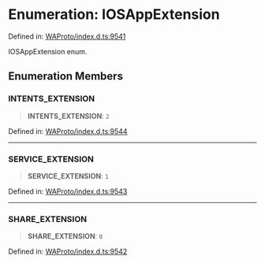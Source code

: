 # Enumeration: IOSAppExtension

Defined in: [WAProto/index.d.ts:9541](https://github.com/Fokusdotid/bail/blob/043003e0dc220c8f52aef36f90c7026f3a192427/WAProto/index.d.ts#L9541)

IOSAppExtension enum.

## Enumeration Members

### INTENTS\_EXTENSION

> **INTENTS\_EXTENSION**: `2`

Defined in: [WAProto/index.d.ts:9544](https://github.com/Fokusdotid/bail/blob/043003e0dc220c8f52aef36f90c7026f3a192427/WAProto/index.d.ts#L9544)

***

### SERVICE\_EXTENSION

> **SERVICE\_EXTENSION**: `1`

Defined in: [WAProto/index.d.ts:9543](https://github.com/Fokusdotid/bail/blob/043003e0dc220c8f52aef36f90c7026f3a192427/WAProto/index.d.ts#L9543)

***

### SHARE\_EXTENSION

> **SHARE\_EXTENSION**: `0`

Defined in: [WAProto/index.d.ts:9542](https://github.com/Fokusdotid/bail/blob/043003e0dc220c8f52aef36f90c7026f3a192427/WAProto/index.d.ts#L9542)
